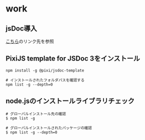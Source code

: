 # work

## jsDoc導入
[こちら](http://p774.blog.fc2.com/blog-entry-347.html)のリンク先を参照

## PixiJS template for JSDoc 3をインストール
```
npm install -g @pixi/jsdoc-template

# インストールされたフォルダパスを確認する
npm list -g --depth=0

```

## node.jsのインストールライブラリチェック
```
# グローバルインストール先の確認
$ npm list -g

# グローバルインストールされたパッケージの確認
$ npm list -g --depth=0
```
